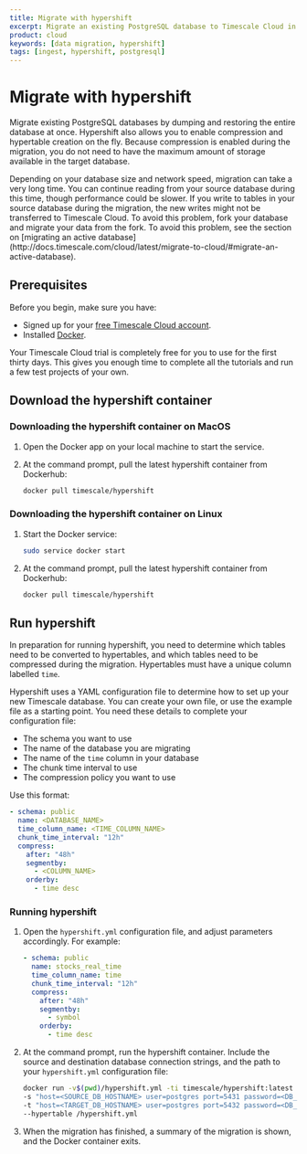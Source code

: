 ```yaml
---
title: Migrate with hypershift
excerpt: Migrate an existing PostgreSQL database to Timescale Cloud in a single step
product: cloud
keywords: [data migration, hypershift]
tags: [ingest, hypershift, postgresql]
---
```


# Migrate with hypershift

Migrate existing PostgreSQL databases by dumping and restoring the entire
database at once. Hypershift also allows you to enable compression and
hypertable creation on the fly. Because compression is enabled during the
migration, you do not need to have the maximum amount of storage available in
the target database.

<highlight type="warning">
Depending on your database size and network speed, migration can take a very
long time. You can continue reading from your source database during this time,
though performance could be slower. If you write to tables in your source
database during the migration, the new writes might not be transferred to
Timescale Cloud. To avoid this problem, fork your database and migrate your data
from the fork. To avoid this problem, see the section on
[migrating an active database]
(http://docs.timescale.com/cloud/latest/migrate-to-cloud/#migrate-an-active-database).
</highlight>

## Prerequisites

Before you begin, make sure you have:

*   Signed up for your [free Timescale Cloud account][cloud-install].
*   Installed [Docker][docker-install].

<highlight type="cloud" header="Run all tutorials free" button="Try for free">
Your Timescale Cloud trial is completely free for you to use for the first
thirty days. This gives you enough time to complete all the tutorials and run
a few test projects of your own.
</highlight>

## Download the hypershift container

<Tabs label="Download hypershift">

<Tab title="MacOS">

<procedure>

### Downloading the hypershift container on MacOS

1.  Open the Docker app on your local machine to start the service.

1.  At the command prompt, pull the latest hypershift container from Dockerhub:

    ```bash
    docker pull timescale/hypershift
    ```

</procedure>

</Tab>

<Tab title="Linux">

<procedure>

### Downloading the hypershift container on Linux

1.  Start the Docker service:

    ```bash
    sudo service docker start
    ```

1.  At the command prompt, pull the latest hypershift container from Dockerhub:

    ```bash
    docker pull timescale/hypershift
    ```

</procedure>

</Tab>

</Tabs>

## Run hypershift

In preparation for running hypershift, you need to determine which tables need
to be converted to hypertables, and which tables need to be compressed during
the migration. Hypertables must have a unique column labelled `time`.

Hypershift uses a YAML configuration file to determine how to set up your new
Timescale database. You can create your own file, or use the example file as a
starting point. You need these details to complete your configuration file:

*   The schema you want to use
*   The name of the database you are migrating
*   The name of the `time` column in your database
*   The chunk time interval to use
*   The compression policy you want to use

Use this format:

```yml
- schema: public
  name: <DATABASE_NAME>
  time_column_name: <TIME_COLUMN_NAME>
  chunk_time_interval: "12h"
  compress:
    after: "48h"
    segmentby:
      - <COLUMN_NAME>
    orderby:
      - time desc
```

<procedure>

### Running hypershift

1.  Open the `hypershift.yml` configuration file, and adjust parameters
    accordingly. For example:

    ```yml
    - schema: public
      name: stocks_real_time
      time_column_name: time
      chunk_time_interval: "12h"
      compress:
        after: "48h"
        segmentby:
          - symbol
        orderby:
          - time desc
    ```

1.  At the command prompt, run the hypershift container. Include the source and
    destination database connection strings, and the path to your `hypershift.yml`
    configuration file:

    ```bash
    docker run -v$(pwd)/hypershift.yml -ti timescale/hypershift:latest clone \
    -s "host=<SOURCE_DB_HOSTNAME> user=postgres port=5431 password=<DB_PASSWORD>" \
    -t "host=<TARGET_DB_HOSTNAME> user=postgres port=5432 password=<DB_PASSWORD>" \
    --hypertable /hypershift.yml
    ```

1.  When the migration has finished, a summary of the migration is shown, and
    the Docker container exits.

</procedure>

[cloud-install]: /install/:currentVersion:/installation-cloud/
[docker-install]: https://docs.docker.com/get-docker/
